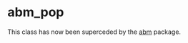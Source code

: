 # abm_pop
This class has now been superceded by the [abm](https://github.com/maartenteaches/abm) package.
